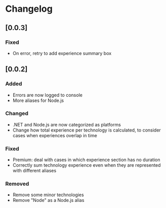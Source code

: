 # Changelog

## [0.0.3]

### Fixed
* On error, retry to add experience summary box

## [0.0.2]

### Added
* Errors are now logged to console
* More aliases for Node.js

### Changed
* .NET and Node.js are now categorized as platforms
* Change how total experience per technology is calculated, to consider cases when experiences overlap in time

### Fixed
* Premium: deal with cases in which experience section has no duration
* Correctly sum technology experience even when they are represented with different aliases

### Removed
* Remove some minor technologies
* Remove "Node" as a Node.js alias
